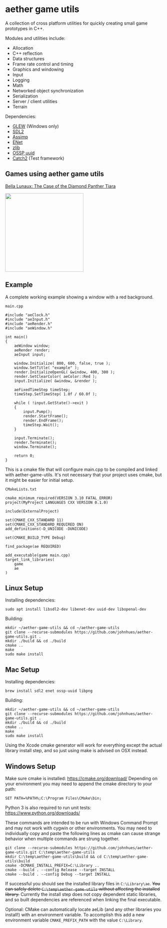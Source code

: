 # aether game utils
A collection of cross platform utilities for quickly creating small game prototypes in C++.

Modules and utilities include:
* Allocation
* C++ reflection
* Data structures
* Frame rate control and timing
* Graphics and windowing
* Input
* Logging
* Math
* Networked object synchronization
* Serialization
* Server / client utilities
* Terrain

Dependencies:
* [GLEW](http://glew.sourceforge.net/) (Windows only)
* [SDL2](https://www.libsdl.org/)
* [Assimp](https://github.com/assimp/assimp)
* [ENet](http://enet.bespin.org/)
* [zlib](https://github.com/madler/zlib)
* [OSSP uuid](http://www.ossp.org/pkg/lib/uuid/)
* [Catch2](https://github.com/catchorg/Catch2) (Test framework)

## Games using aether game utils
[Bella Lunaux: The Case of the Diamond Panther Tiara](https://johnhues.itch.io/bella-lunaux-tiara)

<a href="https://johnhues.itch.io/bella-lunaux-tiara"><img src="https://img.itch.zone/aW1hZ2UvOTQzMzU2LzUzNDY4NTMucG5n/original/%2BypGAU.png" width="250"></a>

## Example
A complete working example showing a window with a red background.

`main.cpp`
```
#include "aeClock.h"
#include "aeInput.h"
#include "aeRender.h"
#include "aeWindow.h"

int main()
{
	aeWindow window;
	aeRender render;
	aeInput input;
	
	window.Initialize( 800, 600, false, true );
	window.SetTitle( "example" );
	render.InitializeOpenGL( &window, 400, 300 );
	render.SetClearColor( aeColor::Red );
	input.Initialize( &window, &render );
	
	aeFixedTimeStep timeStep;
	timeStep.SetTimeStep( 1.0f / 60.0f );

	while ( !input.GetState()->exit )
	{
		input.Pump();
		render.StartFrame();
		render.EndFrame();
		timeStep.Wait();
	}

	input.Terminate();
	render.Terminate();
	window.Terminate();

	return 0;
}
```
This is a cmake file that will configure main.cpp to be compiled and linked with aether-game-utils. It's not necessary that your project uses cmake, but it might be easier for initial setup.

`CMakeLists.txt`
```
cmake_minimum_required(VERSION 3.10 FATAL_ERROR)
project(MyProject LANGUAGES CXX VERSION 0.1.0)

include(ExternalProject)

set(CMAKE_CXX_STANDARD 11)
set(CMAKE_CXX_STANDARD_REQUIRED ON)
add_definitions(-D_UNICODE -DUNICODE)

set(CMAKE_BUILD_TYPE Debug)

find_package(ae REQUIRED)

add_executable(game main.cpp)
target_link_libraries(
	game
	ae
)
```

## Linux Setup
Installing dependencies:
```
sudo apt install libsdl2-dev libenet-dev uuid-dev libopenal-dev
```
Building:
```
mkdir ~/aether-game-utils && cd ~/aether-game-utils
git clone --recurse-submodules https://github.com/johnhues/aether-game-utils.git .
mkdir ./build && cd ./build
cmake ..
make
sudo make install
```

## Mac Setup
Installing dependencies:
```
brew install sdl2 enet ossp-uuid libpng
```
Building:
```
mkdir ~/aether-game-utils && cd ~/aether-game-utils
git clone --recurse-submodules https://github.com/johnhues/aether-game-utils.git .
mkdir ./build && cd ./build
cmake ..
make
sudo make install
```
Using the Xcode cmake generator will work for everything except the actual library install step, and so just using make is advised on OSX instead.

## Windows Setup
Make sure cmake is installed: https://cmake.org/download/
Depending on your environment you may need to append the cmake directory to your path:
```
SET PATH=%PATH%;C:\Program Files\CMake\bin;
```
Python 3 is also required to run unit tests: https://www.python.org/downloads/

These commands are intended to be run with Windows Command Prompt and may not work with cygwin or other environments. You may need to individually copy and paste the following lines as cmake can cause strange behavior when multiple commands are strung together.
```
git clone --recurse-submodules https://github.com/johnhues/aether-game-utils.git C:\temp\aether-game-utils
mkdir C:\temp\aether-game-utils\build && cd C:\temp\aether-game-utils\build
cmake -DCMAKE_INSTALL_PREFIX=C:\Library ..
cmake --build . --config Release --target INSTALL
cmake --build . --config Debug --target INSTALL
```
If successful you should see the installed library files in `C:\Library\ae`. ~~You can safely delete `C:\temp\aether-game-utils` without affecting the installed library.~~ Currently the install step does not copy dependent static libraries, and so built dependencies are referenced when linking the final executable.

Optional: CMake can automatically locate aeLib (and any other libraries you install!) with an environment variable. To accomplish this add a new environment variable `CMAKE_PREFIX_PATH` with the value `C:\Library`.
